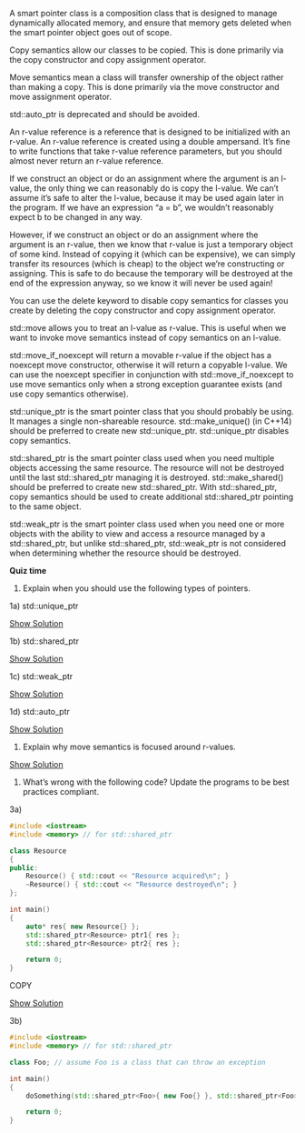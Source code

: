 A smart pointer class is a composition class that is designed to manage dynamically allocated memory, and ensure that memory gets deleted when the smart pointer object goes out of scope.

Copy semantics allow our classes to be copied. This is done primarily via the copy constructor and copy assignment operator.

Move semantics mean a class will transfer ownership of the object rather than making a copy. This is done primarily via the move constructor and move assignment operator.

std::auto_ptr is deprecated and should be avoided.

An r-value reference is a reference that is designed to be initialized with an r-value. An r-value reference is created using a double ampersand. It’s fine to write functions that take r-value reference parameters, but you should almost never return an r-value reference.

If we construct an object or do an assignment where the argument is an l-value, the only thing we can reasonably do is copy the l-value. We can’t assume it’s safe to alter the l-value, because it may be used again later in the program. If we have an expression “a = b”, we wouldn’t reasonably expect b to be changed in any way.

However, if we construct an object or do an assignment where the argument is an r-value, then we know that r-value is just a temporary object of some kind. Instead of copying it (which can be expensive), we can simply transfer its resources (which is cheap) to the object we’re constructing or assigning. This is safe to do because the temporary will be destroyed at the end of the expression anyway, so we know it will never be used again!

You can use the delete keyword to disable copy semantics for classes you create by deleting the copy constructor and copy assignment operator.

std::move allows you to treat an l-value as r-value. This is useful when we want to invoke move semantics instead of copy semantics on an l-value.

std::move_if_noexcept will return a movable r-value if the object has a noexcept move constructor, otherwise it will return a copyable l-value. We can use the noexcept specifier in conjunction with std::move_if_noexcept to use move semantics only when a strong exception guarantee exists (and use copy semantics otherwise).

std::unique_ptr is the smart pointer class that you should probably be using. It manages a single non-shareable resource. std::make_unique() (in C++14) should be preferred to create new std::unique_ptr. std::unique_ptr disables copy semantics.

std::shared_ptr is the smart pointer class used when you need multiple objects accessing the same resource. The resource will not be destroyed until the last std::shared_ptr managing it is destroyed. std::make_shared() should be preferred to create new std::shared_ptr. With std::shared_ptr, copy semantics should be used to create additional std::shared_ptr pointing to the same object.

std::weak_ptr is the smart pointer class used when you need one or more objects with the ability to view and access a resource managed by a std::shared_ptr, but unlike std::shared_ptr, std::weak_ptr is not considered when determining whether the resource should be destroyed.

**Quiz time**

1. Explain when you should use the following types of pointers.

1a) std::unique_ptr

[Show Solution](javascript:void(0))

1b) std::shared_ptr

[Show Solution](javascript:void(0))

1c) std::weak_ptr

[Show Solution](javascript:void(0))

1d) std::auto_ptr

[Show Solution](javascript:void(0))

1. Explain why move semantics is focused around r-values.

[Show Solution](javascript:void(0))

1. What’s wrong with the following code? Update the programs to be best practices compliant.

3a)

```cpp
#include <iostream>
#include <memory> // for std::shared_ptr

class Resource
{
public:
	Resource() { std::cout << "Resource acquired\n"; }
	~Resource() { std::cout << "Resource destroyed\n"; }
};

int main()
{
	auto* res{ new Resource{} };
	std::shared_ptr<Resource> ptr1{ res };
	std::shared_ptr<Resource> ptr2{ res };

	return 0;
}
```

COPY

[Show Solution](javascript:void(0))

3b)

```cpp
#include <iostream>
#include <memory> // for std::shared_ptr

class Foo; // assume Foo is a class that can throw an exception

int main()
{
	doSomething(std::shared_ptr<Foo>{ new Foo{} }, std::shared_ptr<Foo>{ new Foo{} });

	return 0;
}
```